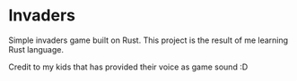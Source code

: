 # Invaders
Simple invaders game built on Rust. This project is the result of me learning Rust language. 

Credit to my kids that has provided their voice as game sound :D